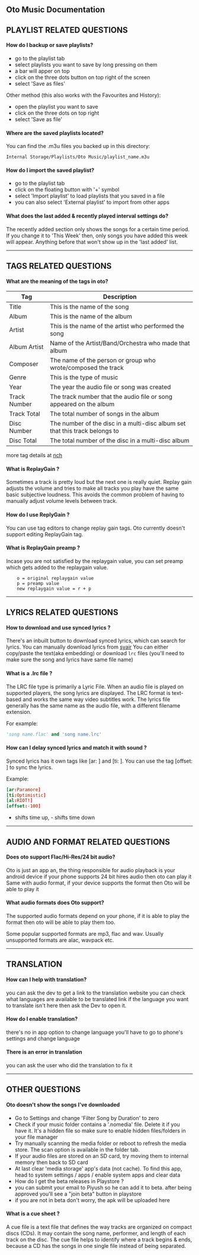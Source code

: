 ## Oto Music Documentation


## PLAYLIST RELATED QUESTIONS


#### How do I backup or save playlists?
 - go to the playlist tab
 - select playlists you want to save by long pressing on them
 - a bar will apper on top
 - click on the three dots button on top right of the screen
 - select 'Save as files'

Other method (this also works with the Favourites and History):

 - open the playlist you want to save
 - click on the three dots on top right
 - select 'Save as file'


#### Where are the saved playlists located?
You can find the .m3u files you backed up in this directory:

`Internal Storage/Playlists/Oto Music/playlist_name.m3u`


#### How do I import the saved playlist?
 - go to the playlist tab
 - click on the floating button with '+' symbol
 - select 'Import playlist' to load playlists that you saved in a file
 - you can also select 'External playlist' to import from other apps


#### What does the last added & recently played interval settings do?
The recently added section only shows the songs for a certain time period.
If you change it to 'This Week' then, only songs you have added this week will appear.
Anything before that won't show up in the 'last added' list.


---


## TAGS RELATED QUESTIONS


#### What are the meaning of the tags in oto?

| Tag           | Description     |
|-------------- | --------------- |
| Title         | This is the name of the song |
| Album         | This is the name of the album |
| Artist        | This is the name of the artist who performed the song |
| Album Artist  | Name of the Artist/Band/Orchestra who made that album |
| Composer      | The name of the person or group who wrote/composed the track |
| Genre         | This is the type of music |
| Year          | The year the audio file or song was created |
| Track Number  | The track number that the audio file or song appeared on the album |
| Track Total   | The total number of songs in the album |
| Disc Number   | The number of the disc in a multi-disc album set that this track belongs to |
| Disc Total    | The total number of the disc in a multi-disc album |

more tag details at [nch](https://www.nch.com.au/kb/10061.html)


#### What is ReplayGain ?
Sometimes a track is pretty loud but the next one is really quiet.
Replay gain adjusts the volume and tries to make all tracks you play have the same basic subjective loudness.
This avoids the common problem of having to manually adjust volume levels between track.


#### How do I use ReplyGain ?
You can use tag editors to change replay gain tags.
Oto currently doesn't support editing ReplayGain tag.


#### What is ReplayGain preamp ?
Incase you are not satisfied by the replaygain value, you can set preamp which gets added to the replaygain value.

```
    o = original replaygain value
    p = preamp value
    new replaygain value = r + p
```


---


## LYRICS RELATED QUESTIONS


#### How to download and use synced lyrics ?
There's an inbuilt button to download synced lyrics, which can search for lyrics.
You can manually download lyrics from [syair](https://www.syair.info)
You can  either copy/paste the text(aka embedding) or download `lrc` files
(you'll need to make sure the song and lyrics have same file name)


#### What is a .lrc file ?
The LRC file type is primarily a Lyric File.
When an audio file is played on supported players, the song lyrics are displayed.
The LRC format is text-based and works the same way video subtitles work.
The lyrics file generally has the same name as the audio file, with a different filename extension.

For example:
```py
'song name.flac' and 'song name.lrc'
```


#### How can  I delay synced lyrics and match it with sound ?
Synced lyrics has it own tags like [ar: ] and [ti: ]. You can use the tag [offset: ] to sync the lyrics.

Example:
```toml
[ar:Paramore]
[ti:Optimistic]
[al:RIOT!]
[offset:-100]
```
+ shifts time up, - shifts time down


---


## AUDIO AND FORMAT RELATED QUESTIONS


#### Does oto support Flac/Hi-Res/24 bit audio?
Oto is just an app an, the thing responsible for audio playback is your android device
if your phone supports 24 bit hires audio then oto can play it
Same with audio format, if your device supports the format then Oto will be able to play it


#### What audio formats does Oto support?
The supported audio formats depend on your phone, if it is able to play the format then oto will be able to play them too.

Some popular supported formats are mp3, flac and wav.
Usually unsupported formats are alac, wavpack etc.


---


## TRANSLATION


#### How can I help with translation?
you can ask the dev to get a link to the translation website
you can check what languages are available to be translated link
if the language you want to translate isn't here then ask the Dev to open it.


#### How do I enable translation?
there's no in app option to change language
you'll have to go to phone's settings and change language


#### There is an error in translation
you can ask the user who did the translation to fix it


---


## OTHER QUESTIONS


#### Oto doesn't show the songs I've downloaded
 - Go to Settings and change 'Filter Song by Duration' to zero
 - Check if your music folder contains a '.nomedia' file. Delete it if you have it. It's a hidden file so make sure to enable hidden files/folders in your file manager
 - Try manually scanning the media folder or reboot to refresh the media store. The scan option is available in the folder tab.
 - If your audio files are stored on an SD card, try moving them to internal memory then back to SD card
 - At last clear 'media storage' app's data (not cache). To find this app, head to system settings / apps / enable system apps and clear data
 - How do I get the beta releases in Playstore ?
 - you can submit your email to Piyush so he can add it to beta. after being approved you'll see a "join beta" button in playstore
 - if you are not in beta don't worry, the apk will be uploaded here


#### What is a  cue sheet ?
A cue file is a text file that defines the way tracks are organized on compact discs (CDs). It may contain the song name, performer, and length of each track on the disc. The cue file helps to identify where a track begins & ends, because a CD has the songs in one single file instead of being separated.
